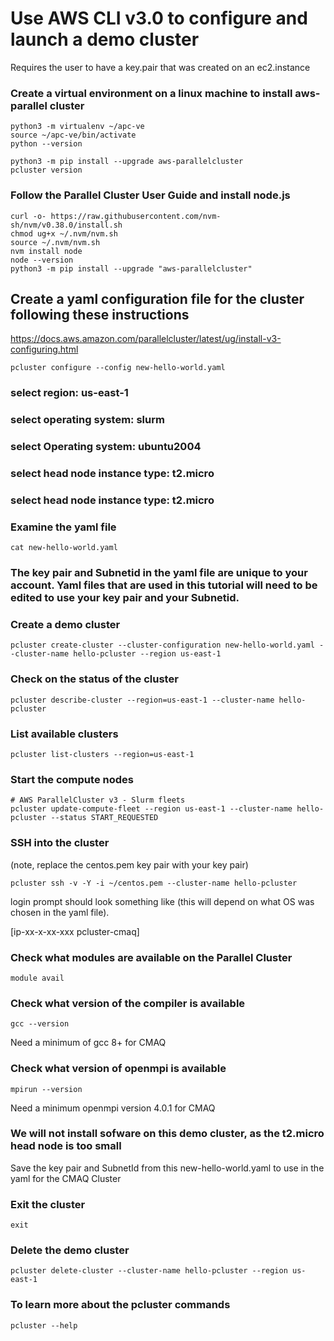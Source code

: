 # Use AWS CLI v3.0 to configure and launch a demo cluster 

Requires the user to have a key.pair that was created on an ec2.instance


### Create a virtual environment on a linux machine to install aws-parallel cluster

```
python3 -m virtualenv ~/apc-ve
source ~/apc-ve/bin/activate
python --version

python3 -m pip install --upgrade aws-parallelcluster
pcluster version
```

### Follow the Parallel Cluster User Guide and install node.js

```
curl -o- https://raw.githubusercontent.com/nvm-sh/nvm/v0.38.0/install.sh 
chmod ug+x ~/.nvm/nvm.sh
source ~/.nvm/nvm.sh
nvm install node
node --version
python3 -m pip install --upgrade "aws-parallelcluster"
```

## Create a yaml configuration file for the cluster following these instructions
https://docs.aws.amazon.com/parallelcluster/latest/ug/install-v3-configuring.html

```
pcluster configure --config new-hello-world.yaml
``` 
   ### select region: us-east-1
   ### select operating system: slurm
   ### select Operating system: ubuntu2004
   ### select head node instance type: t2.micro
   ### select head node instance type: t2.micro

### Examine the yaml file 

```
cat new-hello-world.yaml
```

### The key pair and Subnetid in the yaml file are unique to your account.  Yaml files that are used in this tutorial will need to be edited to use your key pair and your Subnetid. 

### Create a demo cluster

```
pcluster create-cluster --cluster-configuration new-hello-world.yaml --cluster-name hello-pcluster --region us-east-1
```

### Check on the status of the cluster

```
pcluster describe-cluster --region=us-east-1 --cluster-name hello-pcluster
```

### List available clusters

```
pcluster list-clusters --region=us-east-1
```

### Start the compute nodes

```
# AWS ParallelCluster v3 - Slurm fleets
pcluster update-compute-fleet --region us-east-1 --cluster-name hello-pcluster --status START_REQUESTED
```

### SSH into the cluster 
(note, replace the centos.pem key pair with your key pair)

```
pcluster ssh -v -Y -i ~/centos.pem --cluster-name hello-pcluster
```

login prompt should look something like (this will depend on what OS was chosen in the yaml file).

[ip-xx-x-xx-xxx pcluster-cmaq]

### Check what modules are available on the Parallel Cluster

```
module avail
```

### Check what version of the compiler is available

```
gcc --version
```
Need a minimum of gcc 8+ for CMAQ

### Check what version of openmpi is available

```
mpirun --version
```
Need a minimum openmpi version 4.0.1 for CMAQ

### We will not install sofware on this demo cluster, as the t2.micro head node is too small
Save the key pair and SubnetId from this new-hello-world.yaml to use in the yaml for the CMAQ Cluster

### Exit the cluster

```
exit
```

### Delete the demo cluster

```
pcluster delete-cluster --cluster-name hello-pcluster --region us-east-1
```

### To learn more about the pcluster commands

```
pcluster --help
```
